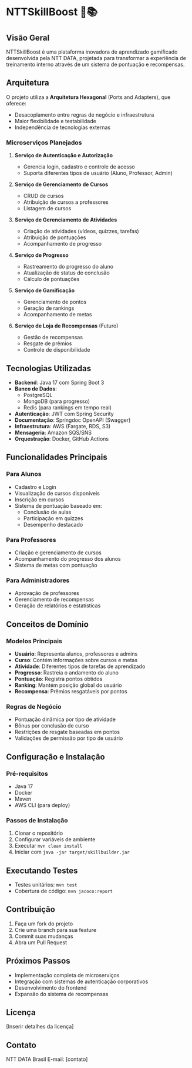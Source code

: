 # NTTSkillBoost 🚀📚

## Visão Geral

NTTSkillBoost é uma plataforma inovadora de aprendizado gamificado desenvolvida pela NTT DATA, projetada para transformar a experiência de treinamento interno através de um sistema de pontuação e recompensas.

## Arquitetura

O projeto utiliza a **Arquitetura Hexagonal** (Ports and Adapters), que oferece:
- Desacoplamento entre regras de negócio e infraestrutura
- Maior flexibilidade e testabilidade
- Independência de tecnologias externas

### Microserviços Planejados

1. **Serviço de Autenticação e Autorização**
    - Gerencia login, cadastro e controle de acesso
    - Suporta diferentes tipos de usuário (Aluno, Professor, Admin)

2. **Serviço de Gerenciamento de Cursos**
    - CRUD de cursos
    - Atribuição de cursos a professores
    - Listagem de cursos

3. **Serviço de Gerenciamento de Atividades**
    - Criação de atividades (vídeos, quizzes, tarefas)
    - Atribuição de pontuações
    - Acompanhamento de progresso

4. **Serviço de Progresso**
    - Rastreamento do progresso do aluno
    - Atualização de status de conclusão
    - Cálculo de pontuações

5. **Serviço de Gamificação**
    - Gerenciamento de pontos
    - Geração de rankings
    - Acompanhamento de metas

6. **Serviço de Loja de Recompensas** (Futuro)
    - Gestão de recompensas
    - Resgate de prêmios
    - Controle de disponibilidade

## Tecnologias Utilizadas

- **Backend**: Java 17 com Spring Boot 3
- **Banco de Dados**:
    - PostgreSQL
    - MongoDB (para progresso)
    - Redis (para rankings em tempo real)
- **Autenticação**: JWT com Spring Security
- **Documentação**: Springdoc OpenAPI (Swagger)
- **Infraestrutura**: AWS (Fargate, RDS, S3)
- **Mensageria**: Amazon SQS/SNS
- **Orquestração**: Docker, GitHub Actions

## Funcionalidades Principais

### Para Alunos
- Cadastro e Login
- Visualização de cursos disponíveis
- Inscrição em cursos
- Sistema de pontuação baseado em:
    - Conclusão de aulas
    - Participação em quizzes
    - Desempenho destacado

### Para Professores
- Criação e gerenciamento de cursos
- Acompanhamento do progresso dos alunos
- Sistema de metas com pontuação

### Para Administradores
- Aprovação de professores
- Gerenciamento de recompensas
- Geração de relatórios e estatísticas

## Conceitos de Domínio

### Modelos Principais
- **Usuário**: Representa alunos, professores e admins
- **Curso**: Contém informações sobre cursos e metas
- **Atividade**: Diferentes tipos de tarefas de aprendizado
- **Progresso**: Rastreia o andamento do aluno
- **Pontuação**: Registra pontos obtidos
- **Ranking**: Mantém posição global do usuário
- **Recompensa**: Prêmios resgatáveis por pontos

### Regras de Negócio
- Pontuação dinâmica por tipo de atividade
- Bônus por conclusão de curso
- Restrições de resgate baseadas em pontos
- Validações de permissão por tipo de usuário

## Configuração e Instalação

### Pré-requisitos
- Java 17
- Docker
- Maven
- AWS CLI (para deploy)

### Passos de Instalação
1. Clonar o repositório
2. Configurar variáveis de ambiente
3. Executar `mvn clean install`
4. Iniciar com `java -jar target/skillbuilder.jar`

## Executando Testes
- Testes unitários: `mvn test`
- Cobertura de código: `mvn jacoco:report`

## Contribuição
1. Faça um fork do projeto
2. Crie uma branch para sua feature
3. Commit suas mudanças
4. Abra um Pull Request

## Próximos Passos
- Implementação completa de microserviços
- Integração com sistemas de autenticação corporativos
- Desenvolvimento do frontend
- Expansão do sistema de recompensas

## Licença
[Inserir detalhes da licença]

## Contato
NTT DATA Brasil
E-mail: [contato]
